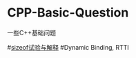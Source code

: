 # CPP-Basic-Question

一些C++基础问题

#[sizeof试验与解释](https://github.com/PanJianning/CPP-Basic-Question/blob/master/sizeof.md)
#Dynamic Binding, RTTI
